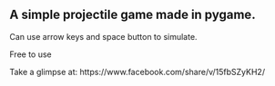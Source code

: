 <h2>A simple projectile game made in pygame.</h2>
Can use arrow keys and space button to simulate.
<p>Free to use</p>
Take a glimpse at: https://www.facebook.com/share/v/15fbSZyKH2/

